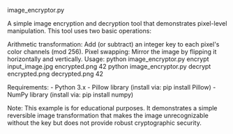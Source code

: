 image_encryptor.py

A simple image encryption and decryption tool that demonstrates pixel-level manipulation. This tool uses two basic operations:

Arithmetic transformation: Add (or subtract) an integer key to each pixel's color channels (mod 256).
Pixel swapping: Mirror the image by flipping it horizontally and vertically.
Usage: python image_encryptor.py encrypt input_image.jpg encrypted.png 42 python image_encryptor.py decrypt encrypted.png decrypted.png 42

Requirements: - Python 3.x - Pillow library (install via: pip install Pillow) - NumPy library (install via: pip install numpy)

Note: This example is for educational purposes. It demonstrates a simple reversible image transformation that makes the image unrecognizable without the key but does not provide robust cryptographic security.
